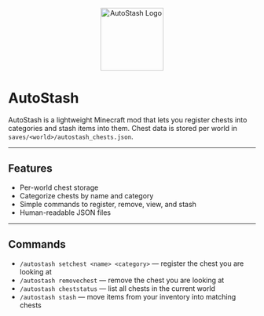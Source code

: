 <p align="center">
  <img src="https://cdn.modrinth.com/data/4lxAxx1w/840779f2f692e35bf5bcc526de671fdf6a784ecd_96.webp" alt="AutoStash Logo" width="128">
</p>

# AutoStash

AutoStash is a lightweight Minecraft mod that lets you register chests into categories and stash items into them. Chest data is stored per world in `saves/<world>/autostash_chests.json`.

---

## Features
- Per-world chest storage  
- Categorize chests by name and category  
- Simple commands to register, remove, view, and stash  
- Human-readable JSON files

---

## Commands
- `/autostash setchest <name> <category>` — register the chest you are looking at  
- `/autostash removechest` — remove the chest you are looking at  
- `/autostash cheststatus` — list all chests in the current world  
- `/autostash stash` — move items from your inventory into matching chests
